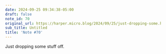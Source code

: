 ```yaml
---
date: 2024-09-25 09:34:38-05:00
draft: false
note_id: 70
original_url: https://harper.micro.blog/2024/09/25/just-dropping-some.html
sub_title: Untitled
title: 'Note #70'
---
```


Just dropping some stuff off.